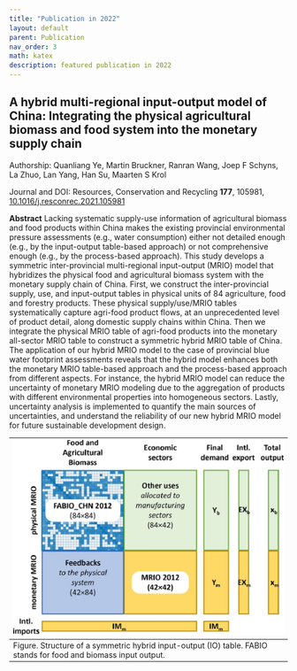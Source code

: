 ```yaml
---
title: "Publication in 2022"
layout: default
parent: Publication
nav_order: 3
math: katex
description: featured publication in 2022
---
```



## A hybrid multi-regional input-output model of China: Integrating the physical agricultural biomass and food system into the monetary supply chain

Authorship: Quanliang Ye, Martin Bruckner, Ranran Wang, Joep F Schyns, La Zhuo, Lan Yang, Han Su, Maarten S Krol

Journal and DOI: Resources, Conservation and Recycling **177**, 105981, [10.1016/j.resconrec.2021.105981](https://doi.org/10.1016/j.resconrec.2021.105981)

**Abstract** Lacking systematic supply-use information of agricultural biomass and food products within China makes the existing provincial environmental pressure assessments (e.g., water consumption) either not detailed enough (e.g., by the input-output table-based approach) or not comprehensive enough (e.g., by the process-based approach). This study develops a symmetric inter-provincial multi-regional input-output (MRIO) model that hybridizes the physical food and agricultural biomass system with the monetary supply chain of China. First, we construct the inter-provincial supply, use, and input-output tables in physical units of 84 agriculture, food and forestry products. These physical supply/use/MRIO tables systematically capture agri-food product flows, at an unprecedented level of product detail, along domestic supply chains within China. Then we integrate the physical MRIO table of agri-food products into the monetary all-sector MRIO table to construct a symmetric hybrid MRIO table of China. The application of our hybrid MRIO model to the case of provincial blue water footprint assessments reveals that the hybrid model enhances both the monetary MRIO table-based approach and the process-based approach from different aspects. For instance, the hybrid MRIO model can reduce the uncertainty of monetary MRIO modeling due to the aggregation of products with different environmental properties into homogeneous sectors. Lastly, uncertainty analysis is implemented to quantify the main sources of uncertainties, and understand the reliability of our new hybrid MRIO model for future sustainable development design.

|[![](image/hybrid_mrio.png)](image/hybrid_mrio.png)
|:--|
|Figure. Structure of a symmetric hybrid input-output (IO) table. FABIO stands for food and biomass input output.|


